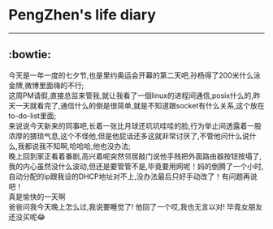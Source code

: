 # PengZhen's life diary
---
:bowtie:
---
  今天是一年一度的七夕节,也是里约奥运会开幕的第二天吧,孙杨得了200米什么泳金牌,微博里面嗨的不行;  
  这周PM请假,直接总监来管我,就让我看了一個linux的进程间通信,posix什么的,昨天一天就看完了,通信什么的倒是很简单,就是不知道跟socket有什么关系,这个放在to-do-list里面;    
  来说说今天新来的同事吧,长着一张比月球还坑坑哇哇的脸,行为举止间透露着一股浓厚的猥琐气息,这个不怪他,但是他屁话还多这就非常讨厌了,不管他问什么说什么,我都说我不知啊,哈哈哈,他也没办法;  
  晚上回到家正看着番剧,高兴着呢突然邻居敲门说他手贱把外面路由器按钮按塌了,我的内心虽然没什么波动,但还是要管管不是,毕竟要用网呢！妈的倒腾了一个小时,自动分配的ip跟我设的DHCP地址对不上,没办法最后只好手动改了！有问题再说吧！  
  真是愉快的一天啊  
  爸爸问我今天晚上怎么过,我说要睡觉了! 他回了一个哎,我也无言以对! 毕竟女朋友还没买呢:joy:  
